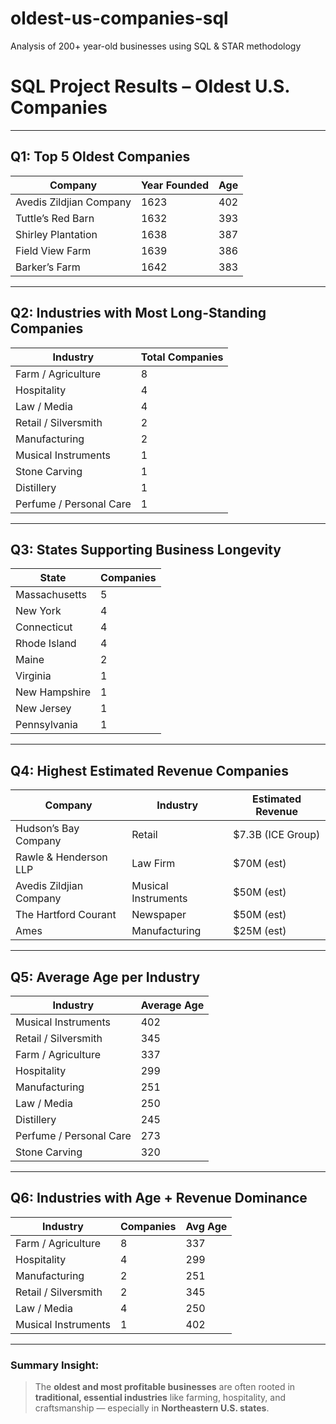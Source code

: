 # oldest-us-companies-sql
Analysis of 200+ year-old businesses using SQL &amp; STAR methodology
# SQL Project Results – Oldest U.S. Companies 

---

## Q1: Top 5 Oldest Companies
| Company                  | Year Founded | Age |
|--------------------------|--------------|-----|
| Avedis Zildjian Company  | 1623         | 402 |
| Tuttle’s Red Barn        | 1632         | 393 |
| Shirley Plantation       | 1638         | 387 |
| Field View Farm          | 1639         | 386 |
| Barker’s Farm            | 1642         | 383 |

---

## Q2: Industries with Most Long-Standing Companies
| Industry                   | Total Companies |
|----------------------------|-----------------|
| Farm / Agriculture         | 8               |
| Hospitality                | 4               |
| Law / Media                | 4               |
| Retail / Silversmith       | 2               |
| Manufacturing              | 2               |
| Musical Instruments        | 1               |
| Stone Carving              | 1               |
| Distillery                 | 1               |
| Perfume / Personal Care    | 1               |

---

## Q3: States Supporting Business Longevity
| State         | Companies |
|---------------|-----------|
| Massachusetts | 5         |
| New York      | 4         |
| Connecticut   | 4         |
| Rhode Island  | 4         |
| Maine         | 2         |
| Virginia      | 1         |
| New Hampshire | 1         |
| New Jersey    | 1         |
| Pennsylvania  | 1         |

---

## Q4: Highest Estimated Revenue Companies
| Company                  | Industry             | Estimated Revenue  |
|--------------------------|----------------------|---------------------|
| Hudson’s Bay Company     | Retail               | $7.3B (ICE Group)   |
| Rawle & Henderson LLP    | Law Firm             | $70M (est)          |
| Avedis Zildjian Company  | Musical Instruments  | $50M (est)          |
| The Hartford Courant     | Newspaper            | $50M (est)          |
| Ames                     | Manufacturing        | $25M (est)          |

---

## Q5: Average Age per Industry
| Industry                   | Average Age |
|----------------------------|-------------|
| Musical Instruments        | 402         |
| Retail / Silversmith       | 345         |
| Farm / Agriculture         | 337         |
| Hospitality                | 299         |
| Manufacturing              | 251         |
| Law / Media                | 250         |
| Distillery                 | 245         |
| Perfume / Personal Care    | 273         |
| Stone Carving              | 320         |

---

## Q6: Industries with Age + Revenue Dominance
| Industry               | Companies | Avg Age |
|------------------------|-----------|---------|
| Farm / Agriculture     | 8         | 337     |
| Hospitality            | 4         | 299     |
| Manufacturing          | 2         | 251     |
| Retail / Silversmith   | 2         | 345     |
| Law / Media            | 4         | 250     |
| Musical Instruments    | 1         | 402     |

---

### Summary Insight:
> The **oldest and most profitable businesses** are often rooted in **traditional, essential industries** like farming, hospitality, and craftsmanship — especially in **Northeastern U.S. states**.
